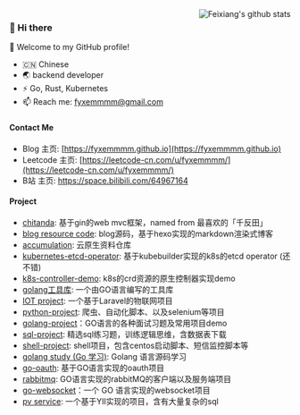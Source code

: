 <img align="right" src="https://image.fyxemmmm.cn/blog/images/cat.gif" alt="Feixiang's github stats" />

### 👋 Hi there
🎉 Welcome to my GitHub profile!
- 🇨🇳 Chinese
- 🌏 backend developer
- ⚡ Go, Rust, Kubernetes
- 📫 Reach me: fyxemmmm@gmail.com
### 


#### Contact Me 

- Blog 主页: [https://fyxemmmm.github.io](https://fyxemmmm.github.io)
- Leetcode 主页: [https://leetcode-cn.com/u/fyxemmmm/](https://leetcode-cn.com/u/fyxemmmm/)
- B站 主页: https://space.bilibili.com/64967164 

#### Project

* [chitanda](https://github.com/fyxemmmm/chitanda): 基于gin的web mvc框架，named from 最喜欢的「千反田」
* [blog resource code](https://github.com/fyxemmmm/fyxemmmm.github.io): blog源码，基于hexo实现的markdown渲染式博客
* [accumulation](https://github.com/fyxemmmm/accumulation): 云原生资料仓库
* [kubernetes-etcd-operator](https://github.com/fyxemmmm/kubernetes-etcd-operator): 基于kubebuilder实现的k8s的etcd operator (还不错)
* [k8s-controller-demo](https://github.com/fyxemmmm/k8s-controller-demo): k8s的crd资源的原生控制器实现demo
* [golang工具库](https://github.com/fyxemmmm/kit): 一个由GO语言编写的工具库
* [IOT project](https://github.com/fyxemmmm/ops-pointer): 一个基于Laravel的物联网项目
* [python-project](https://github.com/fyxemmmm/py-project/tree/master): 爬虫、自动化脚本、以及selenium等项目
* [golang-project](https://github.com/fyxemmmm/golang-project)：GO语言的各种面试习题及常用项目demo
* [sql-project](https://github.com/fyxemmmm/sql-project): 精选sql练习题，训练逻辑思维，含数据表下载
* [shell-project](https://github.com/fyxemmmm/shells): shell项目，包含centos启动脚本、短信监控脚本等
* [golang study (Go 学习)](https://github.com/fyxemmmm/golang-notes): Golang 语言源码学习
* [go-oauth](https://github.com/fyxemmmm/go-oauth-demo): 基于GO语言实现的oauth项目
* [rabbitmq](https://github.com/fyxemmmm/go-rabbmitmq-demo): GO语言实现的rabbitMQ的客户端以及服务端项目
* [go-websocket](https://github.com/fyxemmmm/go-websocket-demo)：一个 GO 语言实现的websocket项目
* [pv service](https://github.com/fyxemmmm/pv_service): 一个基于YII实现的项目，含有大量复杂的sql

